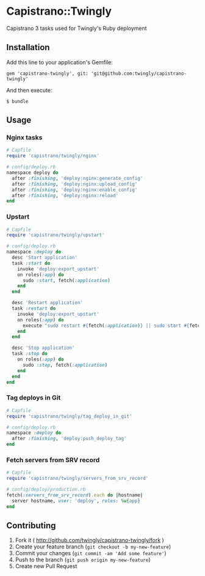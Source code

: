 # Capistrano::Twingly

Capistrano 3 tasks used for Twingly's Ruby deployment

## Installation

Add this line to your application's Gemfile:

    gem 'capistrano-twingly', git: 'git@github.com:twingly/capistrano-twingly'

And then execute:

    $ bundle

## Usage

### Nginx tasks

```Ruby
# Capfile
require 'capistrano/twingly/nginx'

# config/deploy.rb
namespace deploy do
  after :finishing, 'deploy:nginx:generate_config'
  after :finishing, 'deploy:nginx:upload_config'
  after :finishing, 'deploy:nginx:enable_config'
  after :finishing, 'deploy:nginx:reload'
end
```

### Upstart

```Ruby
# Capfile
require 'capistrano/twingly/upstart'

# config/deploy.rb
namespace :deploy do
  desc 'Start application'
  task :start do
    invoke 'deploy:export_upstart'
    on roles(:app) do
      sudo :start, fetch(:application)
    end
  end

  desc 'Restart application'
  task :restart do
    invoke 'deploy:export_upstart'
    on roles(:app) do
      execute "sudo restart #{fetch(:application)} || sudo start #{fetch(:application)}"
    end
  end

  desc 'Stop application'
  task :stop do
    on roles(:app) do
      sudo :stop, fetch(:application)
    end
  end
end
```

### Tag deploys in Git

```Ruby
# Capfile
require 'capistrano/twingly/tag_deploy_in_git'

# config/deploy.rb
namespace :deploy do
  after :finishing, 'deploy:push_deploy_tag'
end
```

### Fetch servers from SRV record

```Ruby
# Capfile
require 'capistrano/twingly/servers_from_srv_record'

# config/deploy/production.rb
fetch(:servers_from_srv_record).each do |hostname|
  server hostname, user: 'deploy', roles: %w{app}
end
```


## Contributing

1. Fork it ( http://github.com/twingly/capistrano-twingly/fork )
2. Create your feature branch (`git checkout -b my-new-feature`)
3. Commit your changes (`git commit -am 'Add some feature'`)
4. Push to the branch (`git push origin my-new-feature`)
5. Create new Pull Request
